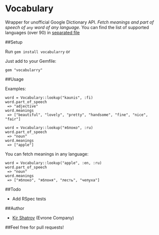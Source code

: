 # Vocabulary

Wrapper for unofficial Google Dictionary API. *Fetch meanings and part of speech of `any` word of any language.*
You can find the list of supported languages (over 90) in [separated file](https://github.com/kirs/vocabulary/blob/master/languages.md)

##Setup

Run `gem install vocabularry` or

Just add to your Gemfile:

    gem "vocabularry"

##Usage

Examples:

    word = Vocabulary::lookup("kaunis", :fi)
    word.part_of_speech
     => "adjective" 
    word.meanings
     => ["beautiful", "lovely", "pretty", "handsome", "fine", "nice", "fair"] 
   
    word = Vocabulary::lookup("яблоко", :ru)
    word.part_of_speech
     => "noun"
    word.meanings
     => ["apple"]
   
You can fetch meanings in any language:

    word = Vocabulary::lookup("apple", :en, :ru)
    word.part_of_speech
     => "noun"
    word.meanings
     => ["яблоко", "яблоня", "лесть", "чепуха"]

##Todo

- Add RSpec tests

##Author

- [Kir Shatrov](https://github.com/kirs/) (Evrone Company)

##Feel free for pull requests!